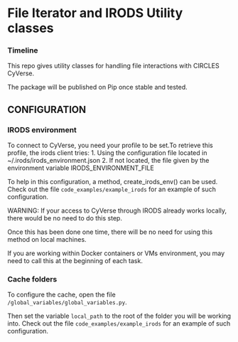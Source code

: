 # File Iterator and IRODS Utility classes

### Timeline
This repo gives utility classes for handling file interactions with CIRCLES CyVerse.

The package will be published on Pip once stable and tested.


## CONFIGURATION

### IRODS environment

To connect to CyVerse, you need your profile to be set.To retrieve this profile, the irods client tries:
    1. Using the configuration file located in ~/.irods/irods_environment.json
    2. If not located, the file given by the environment variable IRODS_ENVIRONMENT_FILE

To help in this configuration, a method, create_irods_env() can be used.
Check out the file ```code_examples/example_irods``` for an example of such configuration.

WARNING: If your access to CyVerse through IRODS already works locally, there would be no need to do this step.

Once this has been done one time, there will be no need for using this method on local machines.

If you are working within Docker containers or VMs environment, you may need to call this at the beginning of each task.


### Cache folders

To configure the cache, open the file ```/global_variables/global_variables.py```.

Then set the variable ```local_path``` to the root of the folder you will be working into.
Check out the file ```code_examples/example_irods``` for an example of such configuration.










